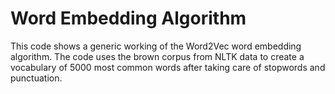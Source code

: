 # Word Embedding Algorithm

This code shows a generic working of the Word2Vec word embedding algorithm. The code uses the brown corpus from NLTK data to create a vocabulary of 5000 most common words after taking care of stopwords and punctuation.